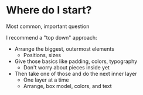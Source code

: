# Where do I start?

Most common, important question

I recommend a "top down" approach:
- Arrange the biggest, outermost elements
    - Positions, sizes
- Give those basics like padding, colors, typography
    - Don't worry about pieces inside yet
- Then take one of those and do the next inner layer
    - One layer at a time
    - Arrange, box model, colors, and text
